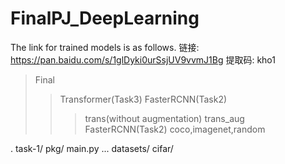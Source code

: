 # FinalPJ_DeepLearning





The link for trained models is as follows.
链接: https://pan.baidu.com/s/1glDyki0urSsjUV9vvmJ1Bg 提取码: kho1 
>Final
>>Transformer(Task3)
>>FasterRCNN(Task2)
>>>trans(without augmentation)
>>>trans_aug
>>FasterRCNN(Task2)
>>>coco,imagenet,random

.
task-1/
	pkg/
	main.py
	...
datasets/
	cifar/
